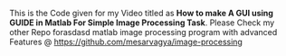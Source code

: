 This is the Code given for my Video titled as **How to make A GUI using GUIDE in Matlab For Simple Image Processing Task**.
Please Check my other Repo forasdasd matlab image processing program with advanced Features @ https://github.com/mesarvagya/image-processing

